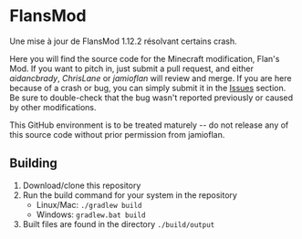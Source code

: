 # FlansMod
Une mise à jour de FlansMod 1.12.2 résolvant certains crash.

Here you will find the source code for the Minecraft modification, Flan's Mod. If you want to pitch in,
just submit a pull request, and either _aidancbrady_, _ChrisLane_ or _jamioflan_ will review and merge. If you are here
because of a crash or bug, you can simply submit it in the [Issues](https://github.com/FlansMods/FlansMod/issues) section. Be sure to double-check that
the bug wasn't reported previously or caused by other modifications.

This GitHub environment is to be treated maturely -- do not release any of this source code without prior
permission from jamioflan.


## Building
1. Download/clone this repository
1. Run the build command for your system in the repository
	- Linux/Mac: `./gradlew build`
	- Windows: `gradlew.bat build`
1. Built files are found in the directory `./build/output`